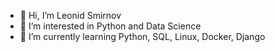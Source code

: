 - 👋 Hi, I’m Leonid Smirnov
- 👀 I’m interested in Python and Data Science
- 🌱 I’m currently learning Python, SQL, Linux, Docker, Django

<!---
leonid-smirnov/leonid-smirnov is a ✨ special ✨ repository because its `README.md` (this file) appears on your GitHub profile.
You can click the Preview link to take a look at your changes.
--->

